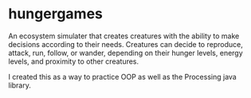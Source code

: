 # hungergames

An ecosystem simulater that creates creatures with the ability to make decisions according to their needs. 
Creatures can decide to reproduce, attack, run, follow, or wander, depending on their hunger levels, energy levels, and proximity to other creatures.

I created this as a way to practice OOP as well as the Processing java library. 

